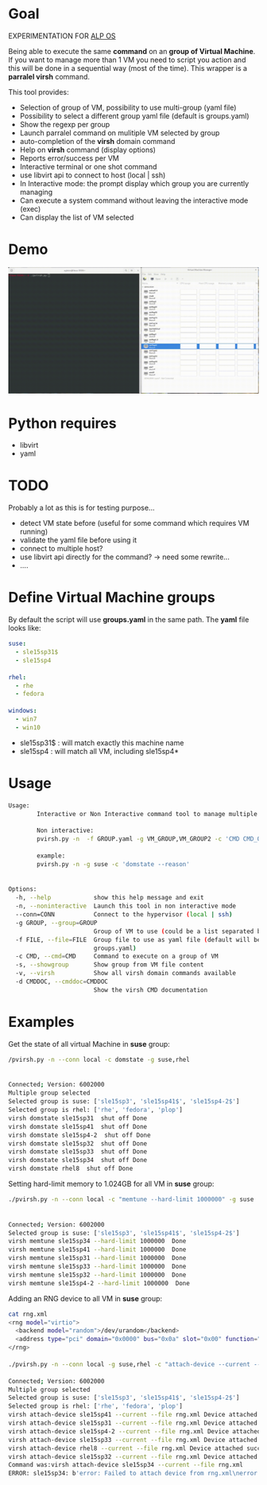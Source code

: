 # Goal

EXPERIMENTATION FOR [ALP OS](https://documentation.suse.com/alp/all/)

Being able to execute the same **command** on an **group of Virtual Machine**.
If you want to manage more than 1 VM you need to script you action and this will
be done in a sequential way (most of the time). 
This wrapper is a **parralel virsh** command.

This tool provides:
* Selection of group of VM, possibility to use multi-group (yaml file)
* Possibility to select a different group yaml file (default is groups.yaml)
* Show the regexp per group
* Launch parralel command on mulitiple VM selected by group
* auto-completion of the **virsh** domain command
* Help on **virsh** command (display options)
* Reports error/success per VM
* Interactive terminal or one shot command
* use libvirt api to connect to host (local | ssh)
* In Interactive mode: the prompt display which group you are currently managing
* Can execute a system command without leaving the interactive mode (exec)
* Can display the list of VM selected

# Demo

![image](https://github.com/aginies/pvirsh/blob/5873dbd6c597cd41552a8d79607d2f4aea0daed7/demo_pvirsh.gif)

# Python requires

* libvirt
* yaml

# TODO

Probably a lot as this is for testing purpose...
* detect VM state before (useful for some command which requires VM running)
* validate the yaml file before using it
* connect to multiple host?
* use libvirt api directly for the command? -> need some rewrite...
* ....

# Define Virtual Machine groups

By default the script will use **groups.yaml** in the same path.
The **yaml** file looks like:

```yaml
suse:
  - sle15sp31$
  - sle15sp4

rhel:
  - rhe
  - fedora

windows:
  - win7
  - win10
```

* sle15sp31$ : will match exactly this machine name
* sle15sp4 : will match all VM, including sle15sp4*

# Usage

```bash
Usage: 
        Interactive or Non Interactive command tool to manage multiple VM at the same Time

        Non interactive:
        pvirsh.py -n  -f GROUP.yaml -g VM_GROUP,VM_GROUP2 -c 'CMD CMD_OPTION'

        example:
        pvirsh.py -n -g suse -c 'domstate --reason'
        

Options:
  -h, --help            show this help message and exit
  -n, --noninteractive  Launch this tool in non interactive mode
  --conn=CONN           Connect to the hypervisor (local | ssh)
  -g GROUP, --group=GROUP
                        Group of VM to use (could be a list separated by ,)
  -f FILE, --file=FILE  Group file to use as yaml file (default will be
                        groups.yaml)
  -c CMD, --cmd=CMD     Command to execute on a group of VM
  -s, --showgroup       Show group from VM file content
  -v, --virsh           Show all virsh domain commands available
  -d CMDDOC, --cmddoc=CMDDOC
                        Show the virsh CMD documentation
```

# Examples

Get the state of all virtual Machine in **suse** group:

```bash
/pvirsh.py -n --conn local -c domstate -g suse,rhel


Connected; Version: 6002000
Multiple group selected
Selected group is suse: ['sle15sp3', 'sle15sp41$', 'sle15sp4-2$']
Selected group is rhel: ['rhe', 'fedora', 'plop']
virsh domstate sle15sp31  shut off Done
virsh domstate sle15sp41  shut off Done
virsh domstate sle15sp4-2  shut off Done
virsh domstate sle15sp32  shut off Done
virsh domstate sle15sp33  shut off Done
virsh domstate sle15sp34  shut off Done
virsh domstate rhel8  shut off Done
```

Setting hard-limit memory to 1.024GB for all VM in **suse** group:

```bash
./pvirsh.py -n --conn local -c "memtune --hard-limit 1000000" -g suse


Connected; Version: 6002000
Selected group is suse: ['sle15sp3', 'sle15sp41$', 'sle15sp4-2$']
virsh memtune sle15sp34 --hard-limit 1000000  Done
virsh memtune sle15sp41 --hard-limit 1000000  Done
virsh memtune sle15sp31 --hard-limit 1000000  Done
virsh memtune sle15sp33 --hard-limit 1000000  Done
virsh memtune sle15sp32 --hard-limit 1000000  Done
virsh memtune sle15sp4-2 --hard-limit 1000000  Done
```

Adding an RNG device to all VM in **suse** group:
```bash
cat rng.xml 
<rng model="virtio">
  <backend model="random">/dev/urandom</backend>
  <address type="pci" domain="0x0000" bus="0x0a" slot="0x00" function="0x0"/>
</rng>

./pvirsh.py -n --conn local -g suse,rhel -c "attach-device --current --file rng.xml"

Connected; Version: 6002000
Multiple group selected
Selected group is suse: ['sle15sp3', 'sle15sp41$', 'sle15sp4-2$']
Selected group is rhel: ['rhe', 'fedora', 'plop']
virsh attach-device sle15sp41 --current --file rng.xml Device attached successfully Done
virsh attach-device sle15sp31 --current --file rng.xml Device attached successfully Done
virsh attach-device sle15sp4-2 --current --file rng.xml Device attached successfully Done
virsh attach-device sle15sp33 --current --file rng.xml Device attached successfully Done
virsh attach-device rhel8 --current --file rng.xml Device attached successfully Done
virsh attach-device sle15sp32 --current --file rng.xml Device attached successfully Done
Command was:virsh attach-device sle15sp34 --current --file rng.xml
ERROR: sle15sp34: b'error: Failed to attach device from rng.xml\nerror: unsupported configuration: a device with the same address already exists \n'
```
